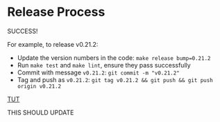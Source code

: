 # Release Process

SUCCESS!

For example, to release v0.21.2:
- Update the version numbers in the code: `make release bump=0.21.2`
- Run `make test` and `make lint`, ensure they pass successfully 
- Commit with message `v0.21.2`: `git commit -m "v0.21.2"`
- Tag and push as `v0.21.2`: `git tag v0.21.2 && git push && git push origin v0.21.2`

[TUT](tutorial/03-fungible-tokens.mdx)

THIS SHOULD UPDATE
